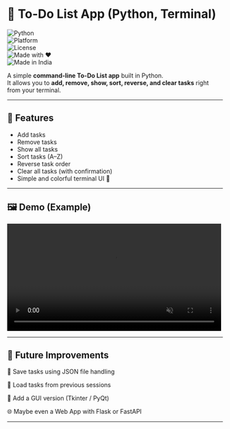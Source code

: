 # 📝 To-Do List App (Python, Terminal)

![Python](https://img.shields.io/badge/Python-3.x-blue?logo=python)  
![Platform](https://img.shields.io/badge/Platform-Terminal-lightgrey)  
![License](https://img.shields.io/badge/License-MIT-green)  
![Made with ❤️](https://img.shields.io/badge/Made%20with-%E2%9D%A4-red)  
![Made in India](https://img.shields.io/badge/Made%20in-India-orange?logo=india)  

A simple **command-line To-Do List app** built in Python.  
It allows you to **add, remove, show, sort, reverse, and clear tasks** right from your terminal.  

---

## 🚀 Features
- Add tasks
- Remove tasks
- Show all tasks
- Sort tasks (A–Z)
- Reverse task order
- Clear all tasks (with confirmation)
- Simple and colorful terminal UI 🎨

---

## 🖼️ Demo (Example)
<video src="assets/demo.mp4" width="500" autoplay loop muted playsinline></video>




---

## 📌 Future Improvements

💾 Save tasks using JSON file handling

📂 Load tasks from previous sessions

🎨 Add a GUI version (Tkinter / PyQt)

🌐 Maybe even a Web App with Flask or FastAPI

---


